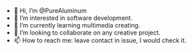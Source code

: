- 👋 Hi, I’m @PureAluminum
- 👀 I’m interested in software development.
- 🌱 I’m currently learning multimedia creating.
- 💞️ I’m looking to collaborate on any creative project.
- 📫 How to reach me: leave contact in issue, I would check it.

<!---
PureAluminum/PureAluminum is a ✨ special ✨ repository because its `README.md` (this file) appears on your GitHub profile.
You can click the Preview link to take a look at your changes.
--->
